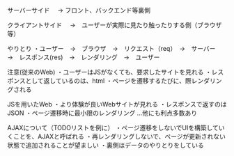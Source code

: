 サーバーサイド
　→ フロント、バックエンド等裏側

クライアントサイド
　→　ユーザーが実際に見たり触ったりする側（ブラウザ等）

やりとり
・ユーザー　→　ブラウザ　→　リクエスト（req）　→　サーバー　→　レスポンス(res)　→　レンダリング　→　ユーザー

注意(従来のWeb)
・ユーザーはJSがなくても、要求したサイトを見れる
・レスポンスとして返しているのは、html
・ページを遷移するたびに、際レンダリングされる

JSを用いたWeb
・より体験が良いWebサイトが見れる
・レスポンスで返すのはJSON
・ページ遷移時に最小限のレンダリング
…他にも利点多数あり

AJAXについて（TODOリストを例に）
・ページ遷移をしないでUIを構築していくことを、AJAXと呼ばれる
・再レンダリングしないで、ページが更新されない状態で追加されることが望ましい
・裏側はデータのやりとりをしている
